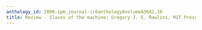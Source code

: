 ```yaml
---
anthology_id: 2000.ipm_journal-ir0anthology0volumeA36A2.10
title: Review - Slaves of the machine; Gregory J. E. Rawlins, MIT Press
---
```

